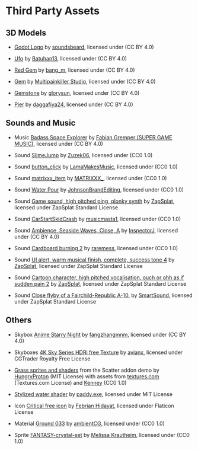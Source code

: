 # Third Party Assets

## 3D Models

* [Godot Logo](https://sketchfab.com/3d-models/godot-logo-5283bab731e74d3babad747a17622715) by [soundsbeard](https://sketchfab.com/soundsbeard), licensed under (CC BY 4.0)

* [Ufo](https://skfb.ly/6RROP) by [Batuhan13](https://sketchfab.com/Batuhan13), licensed under (CC BY 4.0)

* [Red Gem](https://sketchfab.com/3d-models/red-gem-3dcfeb2d4d9c4f37bf0c1cd57bad5a29) by [bang_m](https://sketchfab.com/bang_m), licensed under (CC BY 4.0)

* [Gem](https://sketchfab.com/3d-models/gem-638e3c18ad2f4b0a919ce2d94ce0d795) by [Multipainkiller Studio](https://sketchfab.com/Multipainkiller_Studio), licensed under (CC BY 4.0)

* [Gemstone](https://sketchfab.com/3d-models/gemstone-216c3f967e0f4895a9faf6fec328024d) by [glorysun](https://sketchfab.com/glorysun), licensed under (CC BY 4.0)

* [Pier](https://sketchfab.com/3d-models/pier-47c481a8ef544a36ab341084938c9d46) by [daggafiya24](https://sketchfab.com/daggafiya24), licensed under (CC BY 4.0)

## Sounds and Music

* Music [Badass Space Explorer](https://soundcloud.com/supergamemusic/badassspaceexplorer) by [Fabian Gremper (SUPER GAME MUSIC)](https://www.supergamemusic.com/), licensed under (CC BY 4.0)

* Sound [SlimeJump](https://freesound.org/people/Zuzek06/sounds/353250/) by [Zuzek06](https://freesound.org/people/Zuzek06/), licensed under (CC0 1.0)

* Sound [button_click](https://freesound.org/people/LamaMakesMusic/sounds/403556/) by [LamaMakesMusic](https://freesound.org/people/LamaMakesMusic/), licensed under (CC0 1.0)

* Sound [matrixxx_item](https://freesound.org/people/MATRIXXX_/sounds/523755/) by [MATRIXXX_](https://freesound.org/people/MATRIXXX_/), licensed under (CC0 1.0)

* Sound [Water Pour](https://freesound.org/people/JohnsonBrandEditing/sounds/173930/) by [JohnsonBrandEditing](https://freesound.org/people/JohnsonBrandEditing/), licensed under (CC0 1.0)

* Sound [Game sound, high pitched ping, plonky synth](https://www.zapsplat.com/music/game-sound-high-pitched-ping-plonky-synth/) by [ZapSplat](https://www.zapsplat.com/), licensed under ZapSplat Standard License

* Sound [CarStartSkidCrash](https://freesound.org/people/musicmasta1/sounds/131385/) by [musicmasta1](https://freesound.org/people/musicmasta1/), licensed under (CC0 1.0)

* Sound [Ambience, Seaside Waves, Close, A](https://freesound.org/people/InspectorJ/sounds/400632/) by [InspectorJ](https://freesound.org/people/InspectorJ/), licensed under (CC BY 4.0)

* Sound [Cardboard burning 2](https://freesound.org/people/raremess/sounds/222557/) by [raremess](https://freesound.org/people/raremess/), licensed under (CC0 1.0)

* Sound [UI alert, warm musical finish, complete, success tone 4](https://www.zapsplat.com/music/ui-alert-warm-musical-finish-complete-success-tone-4/) by [ZapSplat](https://www.zapsplat.com/), licensed under ZapSplat Standard License

* Sound [Cartoon character, high pitched vocalisation, ouch or ohh as if sudden pain 2](https://www.zapsplat.com/music/cartoon-character-high-pitched-vocalisation-ouch-or-ohh-as-if-sudden-pain-2/) by [ZapSplat](https://www.zapsplat.com/), licensed under ZapSplat Standard License

* Sound [Close flyby of a Fairchild-Republic A-10.](https://www.zapsplat.com/music/close-flyby-of-a-fairchild-republic-a-10/) by [SmartSound](https://www.zapsplat.com/author/smartsound/), licensed under ZapSplat Standard License

## Others

* Skybox [Anime Starry Night](https://sketchfab.com/3d-models/anime-starry-night-db0952ccd1ee4c77a1a07709b3d4f4f0) by [fangzhangmnm](https://sketchfab.com/fangzhangmnm), licensed under (CC BY 4.0)

* Skyboxes [4K Sky Series HDRi free Texture](https://www.cgtrader.com/free-3d-models/textures/natural/hdri-freebie-series) by [avianx](https://www.cgtrader.com/avianx), licensed under CGTrader Royalty Free License

* [Grass sprites and shaders](https://github.com/HungryProton/scatter/tree/master/demos/assets) from the Scatter addon demo by [HungryProton](https://github.com/HungryProton) (MIT License) with assets from [textures.com](http://www.textures.com/) (Textures.com License) and [Kenney](https://kenney.nl/) (CC0 1.0)

* [Stylized water shader](https://github.com/paddy-exe/Godot-3D-Stylized-Water) by [paddy.exe](https://github.com/paddy-exe), licensed under MIT License


* Icon [Critical free icon](https://www.flaticon.com/free-icon/critical_7037197) by [Febrian Hidayat](https://www.flaticon.com/authors/febrian-hidayat), licensed under Flaticon License

* Material [Ground 033](https://ambientcg.com/view?id=Ground033) by [ambientCG](https://ambientcg.com/), licensed under (CC0 1.0)

* Sprite [FANTASY-crystal-set](https://opengameart.org/content/fantasy-crystal-set) by [Melissa Krautheim](https://opengameart.org/users/melle), licensed under (CC0 1.0)
